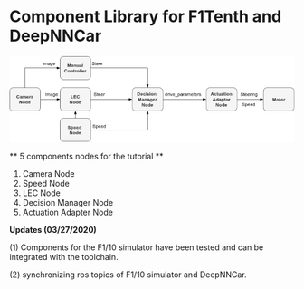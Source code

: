 # Component Library for F1Tenth and DeepNNCar

![Block Diagram](https://github.com/pmusau17/AAF1Tenth/blob/master/images/tutorial.png)

** 5 components nodes for the tutorial **

1) Camera Node
2) Speed Node
3) LEC Node
4) Decision Manager Node
5) Actuation Adapter Node

**Updates (03/27/2020)**

(1) Components for the F1/10 simulator have been tested and can be integrated with the toolchain.

(2) synchronizing ros topics of F1/10 simulator and DeepNNCar.
